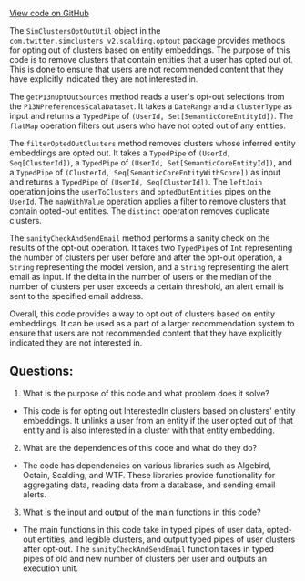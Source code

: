 [View code on GitHub](https://github.com/misbahsy/the-algorithm/src/scala/com/twitter/simclusters_v2/scalding/optout/SimClustersOptOutUtil.scala)

The `SimClustersOptOutUtil` object in the `com.twitter.simclusters_v2.scalding.optout` package provides methods for opting out of clusters based on entity embeddings. The purpose of this code is to remove clusters that contain entities that a user has opted out of. This is done to ensure that users are not recommended content that they have explicitly indicated they are not interested in.

The `getP13nOptOutSources` method reads a user's opt-out selections from the `P13NPreferencesScalaDataset`. It takes a `DateRange` and a `ClusterType` as input and returns a `TypedPipe` of `(UserId, Set[SemanticCoreEntityId])`. The `flatMap` operation filters out users who have not opted out of any entities.

The `filterOptedOutClusters` method removes clusters whose inferred entity embeddings are opted out. It takes a `TypedPipe` of `(UserId, Seq[ClusterId])`, a `TypedPipe` of `(UserId, Set[SemanticCoreEntityId])`, and a `TypedPipe` of `(ClusterId, Seq[SemanticCoreEntityWithScore])` as input and returns a `TypedPipe` of `(UserId, Seq[ClusterId])`. The `leftJoin` operation joins the `userToClusters` and `optedOutEntities` pipes on the `UserId`. The `mapWithValue` operation applies a filter to remove clusters that contain opted-out entities. The `distinct` operation removes duplicate clusters.

The `sanityCheckAndSendEmail` method performs a sanity check on the results of the opt-out operation. It takes two `TypedPipe`s of `Int` representing the number of clusters per user before and after the opt-out operation, a `String` representing the model version, and a `String` representing the alert email as input. If the delta in the number of users or the median of the number of clusters per user exceeds a certain threshold, an alert email is sent to the specified email address.

Overall, this code provides a way to opt out of clusters based on entity embeddings. It can be used as a part of a larger recommendation system to ensure that users are not recommended content that they have explicitly indicated they are not interested in.
## Questions: 
 1. What is the purpose of this code and what problem does it solve?
- This code is for opting out InterestedIn clusters based on clusters' entity embeddings. It unlinks a user from an entity if the user opted out of that entity and is also interested in a cluster with that entity embedding.

2. What are the dependencies of this code and what do they do?
- The code has dependencies on various libraries such as Algebird, Octain, Scalding, and WTF. These libraries provide functionality for aggregating data, reading data from a database, and sending email alerts.

3. What is the input and output of the main functions in this code?
- The main functions in this code take in typed pipes of user data, opted-out entities, and legible clusters, and output typed pipes of user clusters after opt-out. The `sanityCheckAndSendEmail` function takes in typed pipes of old and new number of clusters per user and outputs an execution unit.